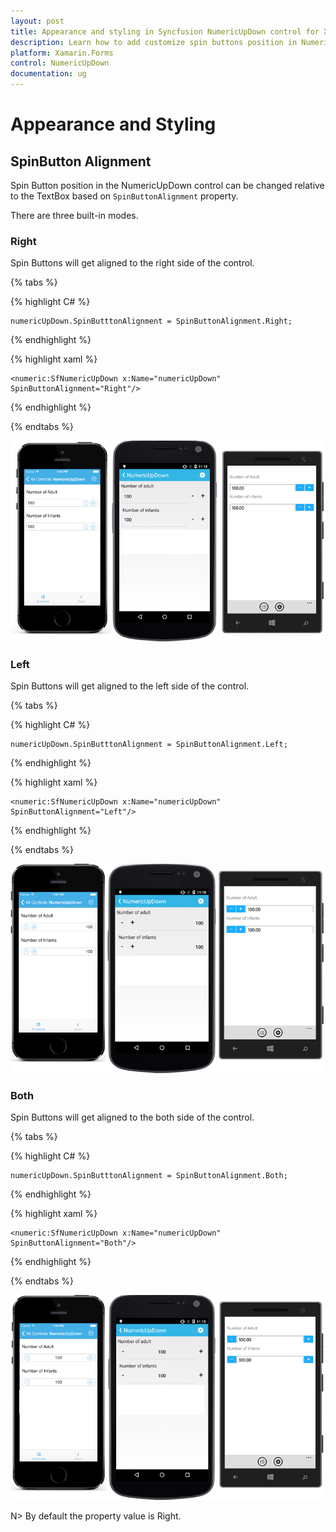 ```yaml
---
layout: post
title: Appearance and styling in Syncfusion NumericUpDown control for Xamarin.Forms
description: Learn how to add customize spin buttons position in NumericUpDown.
platform: Xamarin.Forms
control: NumericUpDown
documentation: ug
---
```


# Appearance and Styling

## SpinButton Alignment

Spin Button position in the NumericUpDown control can be changed relative to the TextBox based on `SpinButtonAlignment` property. 

There are three built-in modes.

### Right

Spin Buttons will get aligned to the right side of the control.

{% tabs %}

{% highlight C# %}

	numericUpDown.SpinButttonAlignment = SpinButtonAlignment.Right;

{% endhighlight %}

{% highlight xaml %}

	<numeric:SfNumericUpDown x:Name="numericUpDown" SpinButtonAlignment="Right"/>
	
{% endhighlight %}

{% endtabs %}


![](images/right.png)

### Left

Spin Buttons will get aligned to the left side of the control.

{% tabs %}

{% highlight C# %}

	numericUpDown.SpinButttonAlignment = SpinButtonAlignment.Left;

{% endhighlight %}

{% highlight xaml %}

	<numeric:SfNumericUpDown x:Name="numericUpDown" SpinButtonAlignment="Left"/>
	
{% endhighlight %}

{% endtabs %}


![](images/left.png)

### Both

Spin Buttons will get aligned to the both side of the control.

{% tabs %}

{% highlight C# %}

	numericUpDown.SpinButttonAlignment = SpinButtonAlignment.Both;

{% endhighlight %}

{% highlight xaml %}

	<numeric:SfNumericUpDown x:Name="numericUpDown" SpinButtonAlignment="Both"/>
	
{% endhighlight %}

{% endtabs %}


![](images/both.png)

N> By default the property value is Right.



